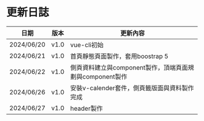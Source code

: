 # 更新日誌
| 日期 | 版本 | 更新內容 |
| ---- | ---- | ---- |
| 2024/06/20 | v1.0 | vue-cli初始 |
| 2024/06/21 | v1.0 | 首頁靜態頁面製作，套用boostrap 5 |
| 2024/06/22 | v1.0 | 側頁資料建立與component製作，頂端頁面規劃與component製作 |
| 2024/06/26 | v1.0 | 安裝v-calender套件，側頁籤版面與資料製作完成 |
| 2024/06/27 | v1.0 | header製作 |